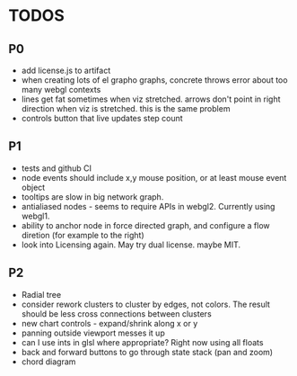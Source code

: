 # TODOS

## P0
* add license.js to artifact
* when creating lots of el grapho graphs, concrete throws error about too many webgl contexts
* lines get fat sometimes when viz stretched.  arrows don't point in right direction when viz is stretched.  this is the same problem
* controls button that live updates step count

## P1
* tests and github CI
* node events should include x,y mouse position, or at least mouse event object
* tooltips are slow in big network graph.
* antialiased nodes - seems to require APIs in webgl2.  Currently using webgl1.
* ability to anchor node in force directed graph, and configure a flow diretion (for example to the right)
* look into Licensing again.  May try dual license. maybe MIT.

## P2
* Radial tree
* consider rework clusters to cluster by edges, not colors.  The result should be less cross connections between clusters
* new chart controls - expand/shrink along x or y
* panning outside viewport messes it up
* can I use ints in glsl where appropriate? Right now using all floats
* back and forward buttons to go through state stack (pan and zoom)
* chord diagram
